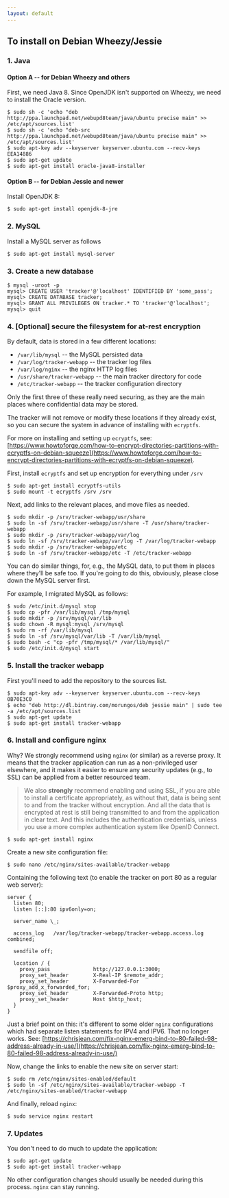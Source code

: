 ```yaml
---
layout: default
---
```


## To install on Debian Wheezy/Jessie

### 1. Java

#### Option A -- for Debian Wheezy and others

First, we need Java 8. Since OpenJDK isn't supported on Wheezy, we need to install the Oracle version.

    $ sudo sh -c 'echo "deb http://ppa.launchpad.net/webupd8team/java/ubuntu precise main" >> /etc/apt/sources.list'
    $ sudo sh -c 'echo "deb-src http://ppa.launchpad.net/webupd8team/java/ubuntu precise main" >> /etc/apt/sources.list'
    $ sudo apt-key adv --keyserver keyserver.ubuntu.com --recv-keys EEA14886
    $ sudo apt-get update
    $ sudo apt-get install oracle-java8-installer

#### Option B -- for Debian Jessie and newer

Install OpenJDK 8:

    $ sudo apt-get install openjdk-8-jre

### 2. MySQL

Install a MySQL server as follows

    $ sudo apt-get install mysql-server

### 3. Create a new database

    $ mysql -uroot -p
    mysql> CREATE USER 'tracker'@'localhost' IDENTIFIED BY 'some_pass';
    mysql> CREATE DATABASE tracker;
    mysql> GRANT ALL PRIVILEGES ON tracker.* TO 'tracker'@'localhost';
    mysql> quit

### 4. [Optional] secure the filesystem for at-rest encryption

By default, data is stored in a few different locations:

* `/var/lib/mysql` -- the MySQL persisted data
* `/var/log/tracker-webapp` -- the tracker log files
* `/var/log/nginx` -- the nginx HTTP log files
* `/usr/share/tracker-webapp` -- the main tracker directory for code
* `/etc/tracker-webapp` -- the tracker configuration directory

Only the first three of these really need securing, as they are the main
places where confidential data may be stored.

The tracker will not remove or modify these locations if they already exist, so you can secure the system in advance of installing with `ecryptfs`.

For more on installing and setting up `ecryptfs`, see: [https://www.howtoforge.com/how-to-encrypt-directories-partitions-with-ecryptfs-on-debian-squeeze](https://www.howtoforge.com/how-to-encrypt-directories-partitions-with-ecryptfs-on-debian-squeeze).

First, install `ecryptfs` and set up encryption for everything under `/srv`

    $ sudo apt-get install ecryptfs-utils
    $ sudo mount -t ecryptfs /srv /srv

Next, add links to the relevant places, and move files as needed.

    $ sudo mkdir -p /srv/tracker-webapp/usr/share
    $ sudo ln -sf /srv/tracker-webapp/usr/share -T /usr/share/tracker-webapp
    $ sudo mkdir -p /srv/tracker-webapp/var/log
    $ sudo ln -sf /srv/tracker-webapp/var/log -T /var/log/tracker-webapp
    $ sudo mkdir -p /srv/tracker-webapp/etc
    $ sudo ln -sf /srv/tracker-webapp/etc -T /etc/tracker-webapp

You can do similar things, for, e.g., the MySQL data, to put them in places where they'll be safe too. If you're going to do this, obviously, please close down the MySQL server first.

For example, I migrated MySQL as follows:

    $ sudo /etc/init.d/mysql stop
    $ sudo cp -pfr /var/lib/mysql /tmp/mysql
    $ sudo mkdir -p /srv/mysql/var/lib
    $ sudo chown -R mysql:mysql /srv/mysql
    $ sudo rm -rf /var/lib/mysql
    $ sudo ln -sf /srv/mysql/var/lib -T /var/lib/mysql
    $ sudo bash -c "cp -pfr /tmp/mysql/* /var/lib/mysql/"
    $ sudo /etc/init.d/mysql start

### 5. Install the tracker webapp

First you'll need to add the repository to the sources list.

    $ sudo apt-key adv --keyserver keyserver.ubuntu.com --recv-keys 0B70E3C0
    $ echo "deb http://dl.bintray.com/morungos/deb jessie main" | sudo tee -a /etc/apt/sources.list
    $ sudo apt-get update
    $ sudo apt-get install tracker-webapp

### 6. Install and configure nginx

Why? We strongly recommend using `nginx` (or similar) as a reverse proxy. It
means that the tracker application can run as a non-privileged user elsewhere,
and it makes it easier to ensure any security updates (e.g., to SSL) can be
applied from a better resourced team.

> We also **strongly** recommend enabling and using SSL, if you are able to install a certificate appropriately, as without that, data is being sent to and from the tracker without encryption. And all the data that is encrypted at rest is still being transmitted to and from the application in clear text. And this includes the authentication credentials, unless you use a more complex authentication system like OpenID Connect.

    $ sudo apt-get install nginx

Create a new site configuration file:

    $ sudo nano /etc/nginx/sites-available/tracker-webapp

Containing the following text (to enable the tracker on port 80 as a regular web server):

    server {
      listen 80;
      listen [::]:80 ipv6only=on;

      server_name \_;

      access_log   /var/log/tracker-webapp/tracker-webapp.access.log  combined;

      sendfile off;

      location / {
        proxy_pass              http://127.0.0.1:3000;
        proxy_set_header        X-Real-IP $remote_addr;
        proxy_set_header        X-Forwarded-For $proxy_add_x_forwarded_for;
        proxy_set_header        X-Forwarded-Proto http;
        proxy_set_header        Host $http_host;
      }
    }

Just a brief point on this: it's different to some older `nginx` configurations which had separate listen statements for IPV4 and IPV6. That no longer works. See: [https://chrisjean.com/fix-nginx-emerg-bind-to-80-failed-98-address-already-in-use/](https://chrisjean.com/fix-nginx-emerg-bind-to-80-failed-98-address-already-in-use/)

Now, change the links to enable the new site on server start:

    $ sudo rm /etc/nginx/sites-enabled/default
    $ sudo ln -sf /etc/nginx/sites-available/tracker-webapp -T /etc/nginx/sites-enabled/tracker-webapp

And finally, reload `nginx`:

    $ sudo service nginx restart

### 7. Updates

You don't need to do much to update the application:

    $ sudo apt-get update
    $ sudo apt-get install tracker-webapp

No other configuration changes should usually be needed during this process. `nginx` can stay running.
